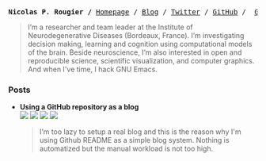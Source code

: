 <!--
  <img height="16px" src="./user.svg"> N.Rougier —
  <img height="16px" src="./location.svg"> Bordeaux</code>
-->

<p><pre align="center">
<strong>Nicolas P. Rougier /</strong> <a href="https://www.labri.fr/perso/nrougier">Homepage</a> / <a href="https://github.com/rougier/blog">Blog</a> / <a href="https://twitter.com/NPRougier">Twitter</a> / <a href="https://github.com/rougier">GitHub</a> /  <a href="https://gist.github.com/rougier">Gist</a>
</pre></p>

> I’m a researcher and team leader at the Institute of
> Neurodegenerative Diseases (Bordeaux, France). I’m investigating
> decision making, learning and cognition using computational models
> of the brain. Beside neuroscience, I’m also interested in open and
> reproducible science, scientific visualization, and computer
> graphics. And when I've time, I hack GNU Emacs.
  
### Posts
<!--   
- [**Nerd fonts and mu4e dashboard**]()  
  <img src="https://img.shields.io/badge/-27/03/2021-5555ff?style=flat-square">
  <img src="https://img.shields.io/badge/-CC--BY_4.0-9999ff?style=flat-square">
  <img src="https://img.shields.io/badge/-EMACS-9999ff?style=flat-square">
  <img src="https://img.shields.io/badge/-MAIL-9999ff?style=flat-square">
  <img src="https://img.shields.io/badge/-MU4E-9999ff?style=flat-square">
  <img src="https://img.shields.io/badge/-TYPOGRAPHY-9999ff?style=flat-square">

  > <img src="posts/data/nerd-dashboard.png" align="right" width="35%">
  
  > I’ve been playing with [nerd fonts](https://www.nerdfonts.com/) and [mu4e dashboard](https://github.com/rougier/mu4e-dashboard) to design a simple mail side panel. The idea is to replace the default [mu4e](https://www.djcbsoftware.nl/code/mu/mu4e.html) homepage with something more compact and visually nicer.  

-->

- **Using a GitHub repository as a blog**  
  ![](https://img.shields.io/badge/-27/03/2021-5555ff?style=flat-square)
  [![](https://img.shields.io/badge/-GITHUB-9999ff?style=flat-square)](https://github.com/rougier/blog/labels/GITHUB)
  [![](https://img.shields.io/badge/-HACK-9999ff?style=flat-square)](https://github.com/rougier/blog/labels/HACK)
  [![](https://img.shields.io/github/issues/detail/comments/rougier/blog/1?style=social)](https://github.com/rougier/blog/issues/1)

  > I’m too lazy to setup a real blog and this is the reason why I'm using Github README as a simple blog system. Nothing is automatized but the manual workload is not too high.
  
